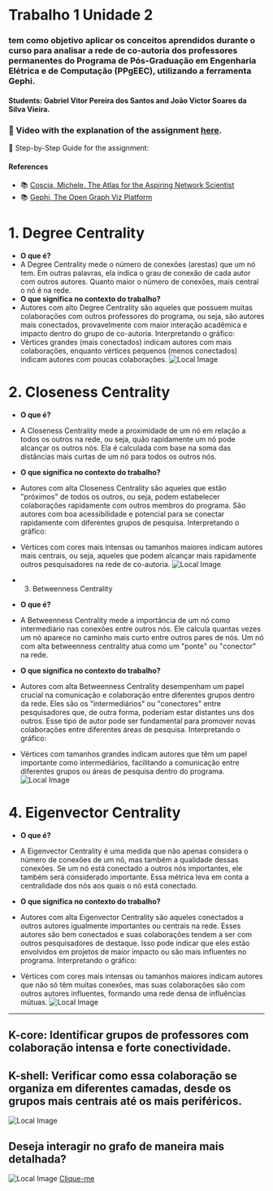 # Trabalho 1 Unidade 2
### tem como objetivo aplicar os conceitos aprendidos durante o curso para analisar a rede de co-autoria dos professores permanentes do Programa de Pós-Graduação em Engenharia Elétrica e de Computação (PPgEEC), utilizando a ferramenta Gephi.

#### Students: Gabriel Vitor Pereira dos Santos and João Victor Soares da Silva Vieira.

### 🔗 Video with the explanation of the assignment [here]().

🔄 Step-by-Step Guide for the assignment:

#### References

- :books: [Coscia, Michele. The Atlas for the Aspiring Network Scientist](https://www.networkatlas.eu/)
- :books: [Gephi, The Open Graph Viz Platform](https://gephi.org/)
# 1. Degree Centrality
* **O que é?**
* A Degree Centrality mede o número de conexões (arestas) que um nó tem. Em outras palavras, ela indica o grau de conexão de cada autor com outros autores. Quanto maior o número de conexões, mais central o nó é na rede.
* **O que significa no contexto do trabalho?**
* Autores com alto Degree Centrality são aqueles que possuem muitas colaborações com outros professores do programa, ou seja, são autores mais conectados, provavelmente com maior interação acadêmica e impacto dentro do grupo de co-autoria.
Interpretando o gráfico:
* Vértices grandes (mais conectados) indicam autores com mais colaborações, enquanto vértices pequenos (menos conectados) indicam autores com poucas colaborações.
![Local Image](./images/Degree.png)
# 2. Closeness Centrality
* **O que é?**
* A Closeness Centrality mede a proximidade de um nó em relação a todos os outros na rede, ou seja, quão rapidamente um nó pode alcançar os outros nós. Ela é calculada com base na soma das distâncias mais curtas de um nó para todos os outros nós.
* **O que significa no contexto do trabalho?**
* Autores com alta Closeness Centrality são aqueles que estão "próximos" de todos os outros, ou seja, podem estabelecer colaborações rapidamente com outros membros do programa. São autores com boa acessibilidade e potencial para se conectar rapidamente com diferentes grupos de pesquisa.
Interpretando o gráfico:
* Vértices com cores mais intensas ou tamanhos maiores indicam autores mais centrais, ou seja, aqueles que podem alcançar mais rapidamente outros pesquisadores na rede de co-autoria.
![Local Image](./images/Closeness.png)
* 3. Betweenness Centrality
* **O que é?**
* A Betweenness Centrality mede a importância de um nó como intermediário nas conexões entre outros nós. Ele calcula quantas vezes um nó aparece no caminho mais curto entre outros pares de nós. Um nó com alta betweenness centrality atua como um "ponte" ou "conector" na rede.
* **O que significa no contexto do trabalho?**

* Autores com alta Betweenness Centrality desempenham um papel crucial na comunicação e colaboração entre diferentes grupos dentro da rede. Eles são os "intermediários" ou "conectores" entre pesquisadores que, de outra forma, poderiam estar distantes uns dos outros. Esse tipo de autor pode ser fundamental para promover novas colaborações entre diferentes áreas de pesquisa.
Interpretando o gráfico:

* Vértices com tamanhos grandes indicam autores que têm um papel importante como intermediários, facilitando a comunicação entre diferentes grupos ou áreas de pesquisa dentro do programa.
![Local Image](./images/Betweenness.png)
# 4. Eigenvector Centrality
* **O que é?**

* A Eigenvector Centrality é uma medida que não apenas considera o número de conexões de um nó, mas também a qualidade dessas conexões. Se um nó está conectado a outros nós importantes, ele também será considerado importante. Essa métrica leva em conta a centralidade dos nós aos quais o nó está conectado.
* **O que significa no contexto do trabalho?** 

* Autores com alta Eigenvector Centrality são aqueles conectados a outros autores igualmente importantes ou centrais na rede. Esses autores são bem conectados e suas colaborações tendem a ser com outros pesquisadores de destaque. Isso pode indicar que eles estão envolvidos em projetos de maior impacto ou são mais influentes no programa.
Interpretando o gráfico:

* Vértices com cores mais intensas ou tamanhos maiores indicam autores que não só têm muitas conexões, mas suas colaborações são com outros autores influentes, formando uma rede densa de influências mútuas.
![Local Image](./images/Eigenvector.png)
------------------------------------------------
## K-core: Identificar grupos de professores com colaboração intensa e forte conectividade.
## K-shell: Verificar como essa colaboração se organiza em diferentes camadas, desde os grupos mais centrais até os mais periféricos.
![Local Image](./images/K-coreEshell.png)

## Deseja interagir no grafo de maneira mais detalhada?
![Local Image](./images/site.png)
[Clique-me](https://newgabrielvi.github.io/grafo-tempor-rio/)

















